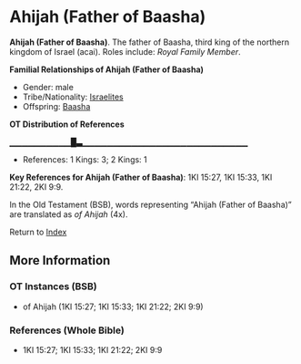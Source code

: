 # Ahijah (Father of Baasha)
**Ahijah (Father of Baasha)**. 
The father of Baasha, third king of the northern kingdom of Israel (acai). 
Roles include: 
_Royal Family Member_. 




**Familial Relationships of Ahijah (Father of Baasha)**


* Gender: male
* Tribe/Nationality: [Israelites](../../../groups/md/acai/Israel.md)
* Offspring: [Baasha](Baasha.md)


**OT Distribution of References**

▁▁▁▁▁▁▁▁▁▁█▃▁▁▁▁▁▁▁▁▁▁▁▁▁▁▁▁▁▁▁▁▁▁▁▁▁▁▁
* References: 1 Kings: 3; 2 Kings: 1



**Key References for Ahijah (Father of Baasha)**: 
1KI 15:27, 1KI 15:33, 1KI 21:22, 2KI 9:9. 


In the Old Testament (BSB), words representing “Ahijah (Father of Baasha)” are translated as 
*of Ahijah* (4x). 




Return to [Index](00-Index.md)

## More Information

### OT Instances (BSB)

* of Ahijah (1KI 15:27; 1KI 15:33; 1KI 21:22; 2KI 9:9)



### References (Whole Bible)

* 1KI 15:27; 1KI 15:33; 1KI 21:22; 2KI 9:9



